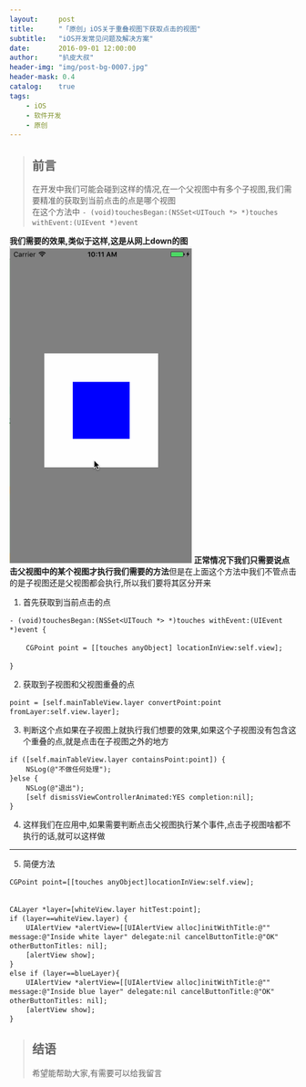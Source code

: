 ```yaml
---
layout:     post
title:      "「原创」iOS关于重叠视图下获取点击的视图"
subtitle:   "iOS开发常见问题及解决方案"
date:       2016-09-01 12:00:00
author:     "扒皮大叔"
header-img: "img/post-bg-0007.jpg"
header-mask: 0.4
catalog:    true
tags:
    - iOS
    - 软件开发
    - 原创
---
```


> ## 前言 
> 在开发中我们可能会碰到这样的情况,在一个父视图中有多个子视图,我们需要精准的获取到当前点击的点是哪个视图   
> 在这个方法中
> `- (void)touchesBegan:(NSSet<UITouch *> *)touches withEvent:(UIEvent *)event`

**我们需要的效果,类似于这样,这是从网上down的图**
![gif](/img/iOSDev-touchPoint.gif)
**正常情况下我们只需要说点击父视图中的某个视图才执行我们需要的方法**但是在上面这个方法中我们不管点击的是子视图还是父视图都会执行,所以我们要将其区分开来
1. 首先获取到当前点击的点
```
- (void)touchesBegan:(NSSet<UITouch *> *)touches withEvent:(UIEvent *)event {
    
    CGPoint point = [[touches anyObject] locationInView:self.view];

}
```
2. 获取到子视图和父视图重叠的点
```
point = [self.mainTableView.layer convertPoint:point fromLayer:self.view.layer];
```
3. 判断这个点如果在子视图上就执行我们想要的效果,如果这个子视图没有包含这个重叠的点,就是点击在子视图之外的地方
```
if ([self.mainTableView.layer containsPoint:point]) {
    NSLog(@"不做任何处理");
}else {
    NSLog(@"退出");
    [self dismissViewControllerAnimated:YES completion:nil];
}
```
4. 这样我们在应用中,如果需要判断点击父视图执行某个事件,点击子视图啥都不执行的话,就可以这样做
------
5. 简便方法
```
CGPoint point=[[touches anyObject]locationInView:self.view];


CALayer *layer=[whiteView.layer hitTest:point];
if (layer==whiteView.layer) {
    UIAlertView *alertView=[[UIAlertView alloc]initWithTitle:@"" message:@"Inside white layer" delegate:nil cancelButtonTitle:@"OK" otherButtonTitles: nil];
    [alertView show];
}
else if (layer==blueLayer){
    UIAlertView *alertView=[[UIAlertView alloc]initWithTitle:@"" message:@"Inside blue layer" delegate:nil cancelButtonTitle:@"OK" otherButtonTitles: nil];
    [alertView show];
}
```


> ## 结语
> 希望能帮助大家,有需要可以给我留言




